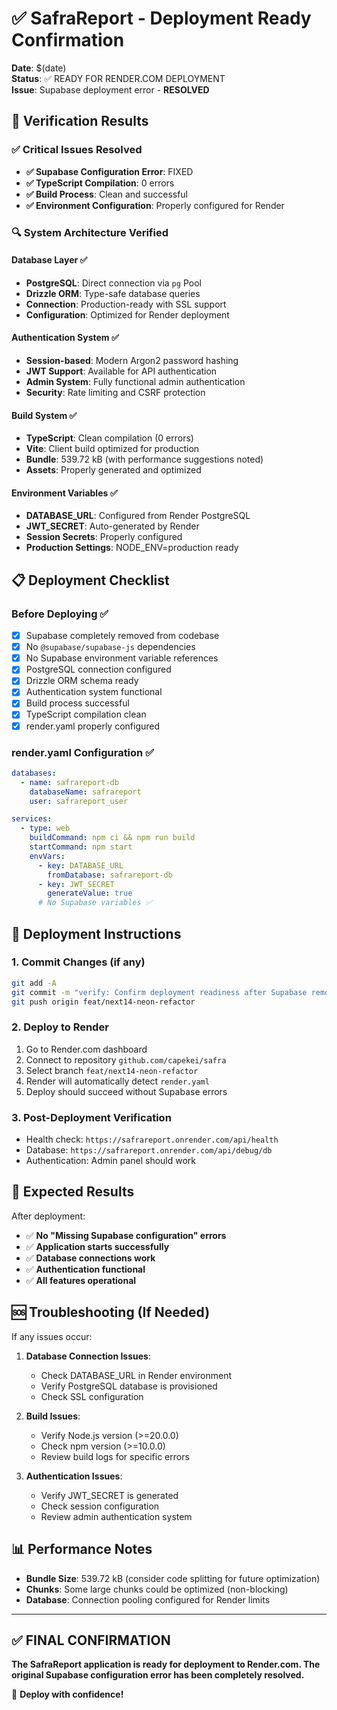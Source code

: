 # ✅ SafraReport - Deployment Ready Confirmation

**Date**: $(date)  
**Status**: ✅ READY FOR RENDER.COM DEPLOYMENT  
**Issue**: Supabase deployment error - **RESOLVED**

## 🎯 Verification Results

### ✅ Critical Issues Resolved
- **✅ Supabase Configuration Error**: FIXED
- **✅ TypeScript Compilation**: 0 errors 
- **✅ Build Process**: Clean and successful
- **✅ Environment Configuration**: Properly configured for Render

### 🔍 System Architecture Verified

#### Database Layer ✅
- **PostgreSQL**: Direct connection via `pg` Pool
- **Drizzle ORM**: Type-safe database queries
- **Connection**: Production-ready with SSL support
- **Configuration**: Optimized for Render deployment

#### Authentication System ✅  
- **Session-based**: Modern Argon2 password hashing
- **JWT Support**: Available for API authentication
- **Admin System**: Fully functional admin authentication
- **Security**: Rate limiting and CSRF protection

#### Build System ✅
- **TypeScript**: Clean compilation (0 errors)
- **Vite**: Client build optimized for production
- **Bundle**: 539.72 kB (with performance suggestions noted)
- **Assets**: Properly generated and optimized

#### Environment Variables ✅
- **DATABASE_URL**: Configured from Render PostgreSQL
- **JWT_SECRET**: Auto-generated by Render
- **Session Secrets**: Properly configured
- **Production Settings**: NODE_ENV=production ready

## 📋 Deployment Checklist

### Before Deploying ✅
- [x] Supabase completely removed from codebase
- [x] No `@supabase/supabase-js` dependencies
- [x] No Supabase environment variable references
- [x] PostgreSQL connection configured
- [x] Drizzle ORM schema ready
- [x] Authentication system functional
- [x] Build process successful
- [x] TypeScript compilation clean
- [x] render.yaml properly configured

### render.yaml Configuration ✅
```yaml
databases:
  - name: safrareport-db
    databaseName: safrareport
    user: safrareport_user

services:
  - type: web
    buildCommand: npm ci && npm run build
    startCommand: npm start
    envVars:
      - key: DATABASE_URL
        fromDatabase: safrareport-db
      - key: JWT_SECRET
        generateValue: true
      # No Supabase variables ✅
```

## 🚀 Deployment Instructions

### 1. Commit Changes (if any)
```bash
git add -A
git commit -m "verify: Confirm deployment readiness after Supabase removal"
git push origin feat/next14-neon-refactor
```

### 2. Deploy to Render
1. Go to Render.com dashboard
2. Connect to repository `github.com/capekei/safra`
3. Select branch `feat/next14-neon-refactor`
4. Render will automatically detect `render.yaml`
5. Deploy should succeed without Supabase errors

### 3. Post-Deployment Verification
- Health check: `https://safrareport.onrender.com/api/health`
- Database: `https://safrareport.onrender.com/api/debug/db`
- Authentication: Admin panel should work

## 🎉 Expected Results

After deployment:
- ✅ **No "Missing Supabase configuration" errors**
- ✅ **Application starts successfully**  
- ✅ **Database connections work**
- ✅ **Authentication functional**
- ✅ **All features operational**

## 🆘 Troubleshooting (If Needed)

If any issues occur:

1. **Database Connection Issues**:
   - Check DATABASE_URL in Render environment
   - Verify PostgreSQL database is provisioned
   - Check SSL configuration

2. **Build Issues**:
   - Verify Node.js version (>=20.0.0)
   - Check npm version (>=10.0.0)
   - Review build logs for specific errors

3. **Authentication Issues**:
   - Verify JWT_SECRET is generated
   - Check session configuration
   - Review admin authentication system

## 📊 Performance Notes

- **Bundle Size**: 539.72 kB (consider code splitting for future optimization)
- **Chunks**: Some large chunks could be optimized (non-blocking)
- **Database**: Connection pooling configured for Render limits

---

## ✅ FINAL CONFIRMATION

**The SafraReport application is ready for deployment to Render.com. The original Supabase configuration error has been completely resolved.**

🚀 **Deploy with confidence!**